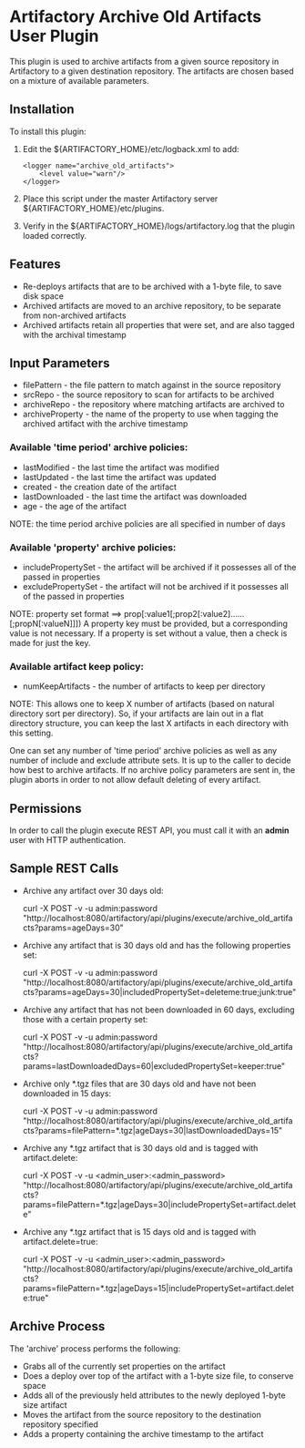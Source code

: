 Artifactory Archive Old Artifacts User Plugin
=============================================

This plugin is used to archive artifacts from a given source repository in Artifactory to a given destination repository. The artifacts are chosen based on a mixture of available parameters.


Installation
------------

To install this plugin:

1. Edit the ${ARTIFACTORY_HOME}/etc/logback.xml to add:

    ```
    <logger name="archive_old_artifacts">
        <level value="warn"/>
    </logger>
    ```

2. Place this script under the master Artifactory server ${ARTIFACTORY_HOME}/etc/plugins.
3. Verify in the ${ARTIFACTORY_HOME}/logs/artifactory.log that the plugin loaded correctly.

Features
--------

- Re-deploys artifacts that are to be archived with a 1-byte file, to save disk space
- Archived artifacts are moved to an archive repository, to be separate from non-archived artifacts
- Archived artifacts retain all properties that were set, and are also tagged with the archival timestamp

Input Parameters
----------------

- filePattern - the file pattern to match against in the source repository
- srcRepo - the source repository to scan for artifacts to be archived
- archiveRepo - the repository where matching artifacts are archived to
- archiveProperty - the name of the property to use when tagging the archived artifact with the archive timestamp

### Available 'time period' archive policies:

- lastModified - the last time the artifact was modified 
- lastUpdated - the last time the artifact was updated
- created - the creation date of the artifact
- lastDownloaded - the last time the artifact was downloaded
- age - the age of the artifact

NOTE: the time period archive policies are all specified in number of days
  
### Available 'property' archive policies:

- includePropertySet - the artifact will be archived if it possesses all of the passed in properties
- excludePropertySet - the artifact will not be archived if it possesses all of the passed in properties

NOTE: property set format ==> prop[:value1[;prop2[:value2]......[;propN[:valueN]]])
A property key must be provided, but a corresponding value is not necessary.
If a property is set without a value, then a check is made for just the key.

### Available artifact keep policy:
- numKeepArtifacts - the number of artifacts to keep per directory

NOTE: This allows one to keep X number of artifacts (based on natural directory sort per directory). So, if your artifacts are lain out in a flat directory structure, you can keep the last X artifacts in each directory with this setting.
  
One can set any number of 'time period' archive policies as well as any number of include and exclude attribute sets. It is up to the caller to decide how best to archive artifacts. If no archive policy parameters are sent in, the plugin aborts in order to not allow default deleting of every artifact. 

Permissions
------------

In order to call the plugin execute REST API, you must call it with an **admin** user with HTTP authentication.

Sample REST Calls
-----------------

- Archive any artifact over 30 days old:

    curl -X POST -v -u admin:password "http://localhost:8080/artifactory/api/plugins/execute/archive\_old_artifacts?params=ageDays=30"
- Archive any artifact that is 30 days old and has the following properties set:

    curl -X POST -v -u admin:password "http://localhost:8080/artifactory/api/plugins/execute/archive\_old_artifacts?params=ageDays=30|includedPropertySet=deleteme:true;junk:true"
- Archive any artifact that has not been downloaded in 60 days, excluding those with a certain property set:

    curl -X POST -v -u admin:password "http://localhost:8080/artifactory/api/plugins/execute/archive\_old_artifacts?params=lastDownloadedDays=60|excludedPropertySet=keeper:true"
- Archive only *.tgz files that are 30 days old and have not been downloaded in 15 days:

    curl -X POST -v -u admin:password "http://localhost:8080/artifactory/api/plugins/execute/archive\_old_artifacts?params=filePattern=*.tgz|ageDays=30|lastDownloadedDays=15"
- Archive any *.tgz artifact that is 30 days old and is tagged with artifact.delete:

    curl -X POST -v -u <admin_user>:<admin_password> "http://localhost:8080/artifactory/api/plugins/execute/archive_old_artifacts?params=filePattern=*.tgz|ageDays=30|includePropertySet=artifact.delete"
- Archive any *.tgz artifact that is 15 days old and is tagged with artifact.delete=true:

    curl -X POST -v -u <admin_user>:<admin_password> "http://localhost:8080/artifactory/api/plugins/execute/archive_old_artifacts?params=filePattern=*.tgz|ageDays=15|includePropertySet=artifact.delete:true"

Archive Process
---------------

The 'archive' process performs the following:

- Grabs all of the currently set properties on the artifact
- Does a deploy over top of the artifact with a 1-byte size file, to conserve space
- Adds all of the previously held attributes to the newly deployed 1-byte size artifact
- Moves the artifact from the source repository to the destination repository specified
- Adds a property containing the archive timestamp to the artifact
